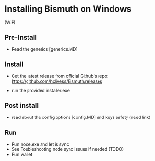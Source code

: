 # Installing Bismuth on Windows

(WIP)

## Pre-Install 
- Read the generics [generics.MD]

## Install
- Get the latest release from official Github's repo: https://github.com/hclivess/Bismuth/releases

- run the provided installer.exe

## Post install
- read about the config options [config.MD] and keys safety (need link)

## Run
- Run node.exe and let is sync
- See Toubleshooting node sync issues if needed (TODO)
- Run wallet
